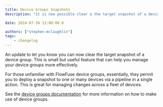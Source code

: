 ```yaml
---
title: Device Groups Snapshots
description: "It is now possible clear a the target snapshot of a device group."

date: 2024-07-30 13:00:00.0

authors: ["stephen-mclaughlin"]
tags:
    - changelog
---
```


An update to let you know you can now clear the target snapshot of a device group. This is small but useful feature that can help you manage your device groups more effectively.

For those unfamiliar with FlowFuse device groups, essentially, they permit you to deploy a snapshot to one or many devices via a pipeline in a single action. This is great for managing changes across a fleet of devices.

See the [device groups documentation](https://flowfuse.com/docs/user/device-groups) for more information on how to make use of device groups.
